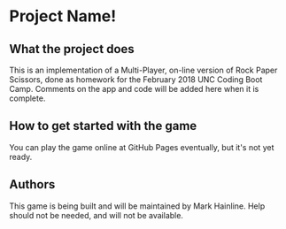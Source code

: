 # Project Name!

## What the project does
This is an implementation of a Multi-Player, on-line version of Rock Paper Scissors, done as homework for the February 2018 UNC Coding Boot Camp. Comments on the app and code will be added here when it is complete.

## How to get started with the game
You can play the game online at GitHub Pages eventually, but it's not yet ready.

## Authors
This game is being built and will be maintained by Mark Hainline. Help should not be needed, and will not be available.

